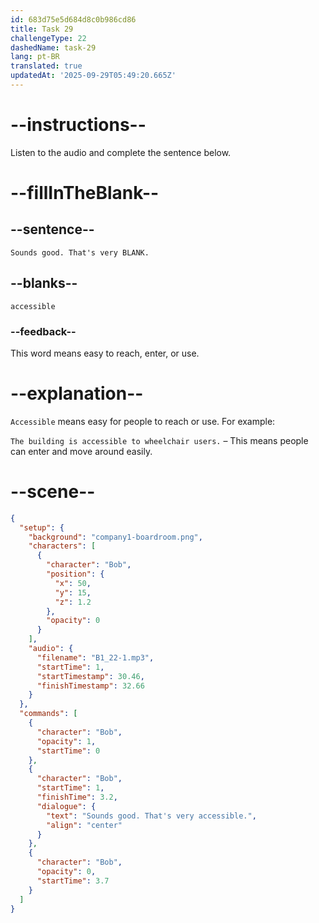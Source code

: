 ```yaml
---
id: 683d75e5d684d8c0b986cd86
title: Task 29
challengeType: 22
dashedName: task-29
lang: pt-BR
translated: true
updatedAt: '2025-09-29T05:49:20.665Z'
---
```


<!-- (Audio) Bob: Sounds good. That's very accessible. -->

# --instructions--

Listen to the audio and complete the sentence below.

# --fillInTheBlank--

## --sentence--

`Sounds good. That's very BLANK.`

## --blanks--

`accessible`

### --feedback--

This word means easy to reach, enter, or use.

# --explanation--

`Accessible` means easy for people to reach or use. For example:  

`The building is accessible to wheelchair users.` – This means people can enter and move around easily.

# --scene--

```json
{
  "setup": {
    "background": "company1-boardroom.png",
    "characters": [
      {
        "character": "Bob",
        "position": {
          "x": 50,
          "y": 15,
          "z": 1.2
        },
        "opacity": 0
      }
    ],
    "audio": {
      "filename": "B1_22-1.mp3",
      "startTime": 1,
      "startTimestamp": 30.46,
      "finishTimestamp": 32.66
    }
  },
  "commands": [
    {
      "character": "Bob",
      "opacity": 1,
      "startTime": 0
    },
    {
      "character": "Bob",
      "startTime": 1,
      "finishTime": 3.2,
      "dialogue": {
        "text": "Sounds good. That's very accessible.",
        "align": "center"
      }
    },
    {
      "character": "Bob",
      "opacity": 0,
      "startTime": 3.7
    }
  ]
}
```
